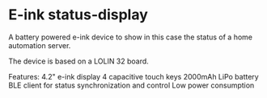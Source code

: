 # E-ink status-display
A battery powered e-ink  device to show in this case the status of a home automation server. 

The device is based on a LOLIN 32 board.

Features:
4.2" e-ink display
4 capacitive touch keys
2000mAh LiPo battery
BLE client for status synchronization and control
Low power consumption
